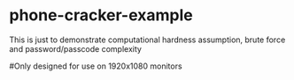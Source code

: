 # phone-cracker-example
This is just to demonstrate computational hardness assumption, brute force and password/passcode complexity

#Only designed for use on 1920x1080 monitors